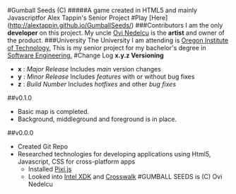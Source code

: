#Gumball Seeds (C)
#####A game created in HTML5 and mainly Javascriptfor Alex Tappin's Senior Project 
#Play [Here] (http://alextappin.github.io/GumballSeeds/)
###Contributors
I am the only **developer** on this project. My uncle [Ovi Nedelcu](http://www.ovinedelcu.com/) is the **artist** and owner of the product.
###University
The University I am attending is [Oregon Institute of Technology.](http://www.oit.edu/) This is my senior project for my bachelor's degree in [Software Engineering.](http://www.oit.edu/academics/degrees/software-engineering-technology)
#Change Log
**x.y.z Versioning**
   * **x** : *Major Release* Includes *main* version changes
   * **y** : *Minor Release* Includes *features* with or without bug fixes
   * **z** : *Build Number* Includes *hotfixes* and other *bug fixes*

##v0.1.0
* Basic map is completed.
* Background, middleground and foreground is in place.

##v0.0.0
* Created Git Repo
* Researched technologies for developing applications using Html5, Javascript, CSS for cross-platform apps
    * Installed [Pixi.js](http://www.pixijs.com/)
    * Looked into [Intel XDK](https://software.intel.com/en-us/intel-xdk) and [Crosswalk](https://crosswalk-project.org/)
#GUMBALL SEEDS is (C) Ovi Nedelcu
